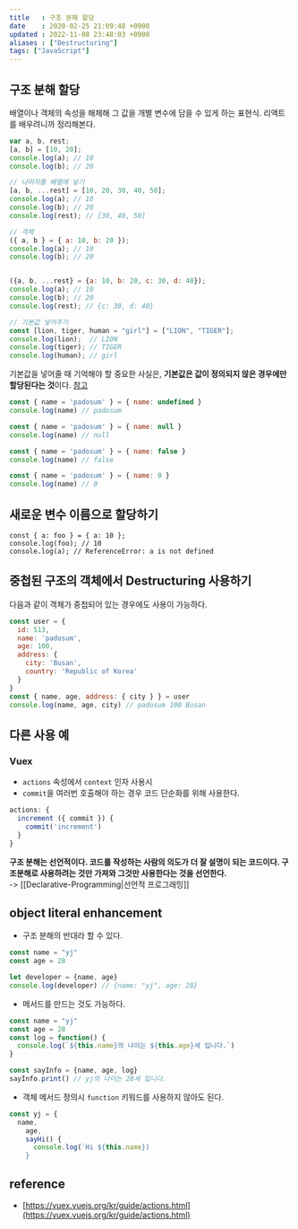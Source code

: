 ```yaml
---
title   : 구조 분해 할당
date    : 2020-02-25 21:09:48 +0900
updated : 2022-11-08 23:48:03 +0900
aliases : ["Destructuring"]
tags: ["JavaScript"]
---
```


## 구조 분해 할당
배열이나 객체의 속성을 해체해 그 값을 개별 변수에 담을 수 있게 하는 표현식.
리액트를 배우려니까 정리해본다.

```javascript
var a, b, rest;
[a, b] = [10, 20];
console.log(a); // 10
console.log(b); // 20

// 나머지를 배열에 넣기
[a, b, ...rest] = [10, 20, 30, 40, 50];
console.log(a); // 10
console.log(b); // 20
console.log(rest); // [30, 40, 50]

// 객체
({ a, b } = { a: 10, b: 20 });
console.log(a); // 10
console.log(b); // 20


({a, b, ...rest} = {a: 10, b: 20, c: 30, d: 40});
console.log(a); // 10
console.log(b); // 20
console.log(rest); // {c: 30, d: 40}

// 기본값 넣어주기
const [lion, tiger, human = "girl"] = ["LION", "TIGER"];
console.log(lion);  // LION
console.log(tiger); // TIGER
console.log(human); // girl
```

기본값을 넣어줄 때 기억해야 할 중요한 사실은, **기본값은 값이 정의되지 않은 경우에만 할당된다는 것**이다. [참고](https://wesbos.com/destructuring-default-values)
```js
const { name = 'padosum' } = { name: undefined }
console.log(name) // padosum

const { name = 'padosum' } = { name: null }
console.log(name) // null

const { name = 'padosum' } = { name: false }
console.log(name) // false

const { name = 'padosum' } = { name: 0 }
console.log(name) // 0
```

## 새로운 변수 이름으로 할당하기
```javascriptasda
const { a: foo } = { a: 10 };
console.log(foo); // 10
console.log(a); // ReferenceError: a is not defined
```

## 중첩된 구조의 객체에서 Destructuring 사용하기

다음과 같이 객체가 중첩되어 있는 경우에도 사용이 가능하다.
```javascript
const user = {
  id: 513,
  name: 'padosum',
  age: 100,
  address: {
    city: 'Busan',
    country: 'Republic of Korea'
  }
}
const { name, age, address: { city } } = user
console.log(name, age, city) // padosum 100 Busan
```
## 다른 사용 예  
### Vuex  
- `actions` 속성에서 `context` 인자 사용시
- `commit`을 여러번 호출해야 하는 경우 코드 단순화를 위해 사용한다.  
```javascript
actions: {
  increment ({ commit }) {
    commit('increment')
  }
}
```

**구조 분해는 선언적이다. 코드를 작성하는 사람의 의도가 더 잘 설명이 되는 코드이다. 구조분해로 사용하려는 것만 가져와 그것만 사용한다는 것을 선언한다.**   
-> [[Declarative-Programming|선언적 프로그래밍]]

## object literal enhancement  
- 구조 분해의 반대라 할 수 있다.  
```javascript 
const name = "yj"
const age = 28  

let developer = {name, age}
console.log(developer) // {name: "yj", age: 28}
```
- 메서드를 만드는 것도 가능하다.  
```javascript
const name = "yj"
const age = 28  
const log = function() {
  console.log(`${this.name}의 나이는 ${this.age}세 입니다.`) 
}

const sayInfo = {name, age, log} 
sayInfo.print() // yj의 나이는 28세 입니다. 
```
- 객체 메서드 정의시 `function` 키워드를 사용하지 않아도 된다.  
```javascript
const yj = {
  name, 
	age,
	sayHi() {
	  console.log(`Hi ${this.name})
	}
```

## reference 
- [https://vuex.vuejs.org/kr/guide/actions.html](https://vuex.vuejs.org/kr/guide/actions.html)